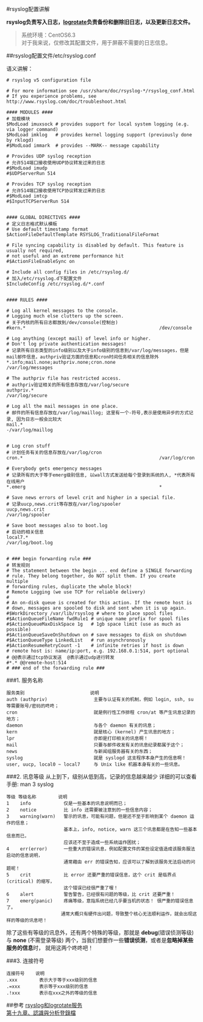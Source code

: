 #rsyslog配置讲解

**rsyslog负责写入日志，[logrotate](http://www.qjwgg.com/linux/linux_logrotate.html)负责备份和删除旧日志，以及更新日志文件。**

>系统环境：CentOS6.3  
>对于我来说，仅修改其配置文件，用于屏蔽不需要的日志信息。

##rsyslog配置文件/etc/rsyslog.conf

语义讲解：
    
    # rsyslog v5 configuration file
    
    # For more information see /usr/share/doc/rsyslog-*/rsyslog_conf.html
    # If you experience problems, see http://www.rsyslog.com/doc/troubleshoot.html
    
    #### MODULES ####
    # 加载模块
    $ModLoad imuxsock # provides support for local system logging (e.g. via logger command)
    $ModLoad imklog   # provides kernel logging support (previously done by rklogd)
    #$ModLoad immark  # provides --MARK-- message capability
    
    # Provides UDP syslog reception
    # 允许514端口接收使用UDP协议转发过来的日志
    #$ModLoad imudp
    #$UDPServerRun 514
    
    # Provides TCP syslog reception
    # 允许514端口接收使用TCP协议转发过来的日志
    #$ModLoad imtcp
    #$InputTCPServerRun 514
    
    
    #### GLOBAL DIRECTIVES ####
    # 定义日志格式默认模板
    # Use default timestamp format
    $ActionFileDefaultTemplate RSYSLOG_TraditionalFileFormat
    
    # File syncing capability is disabled by default. This feature is usually not required,
    # not useful and an extreme performance hit
    #$ActionFileEnableSync on
    
    # Include all config files in /etc/rsyslog.d/
    # 加入/etc/rsyslog.d下配置文件
    $IncludeConfig /etc/rsyslog.d/*.conf
    
    
    #### RULES ####
    
    # Log all kernel messages to the console.
    # Logging much else clutters up the screen.
    # 关于内核的所有日志都放到/dev/console(控制台)
    #kern.*                                                 /dev/console
    
    # Log anything (except mail) of level info or higher.
    # Don't log private authentication messages!
    # 记录所有日志类型的info级别以及大于info级别的信息到/var/log/messages，但是mail邮件信息，authpriv验证方面的信息和cron时间任务相关的信息除外
    *.info;mail.none;authpriv.none;cron.none                /var/log/messages
    
    # The authpriv file has restricted access.
    # authpriv验证相关的所有信息存放在/var/log/secure
    authpriv.*                                              /var/log/secure
    
    # Log all the mail messages in one place.
    # 邮件的所有信息存放在/var/log/maillog; 这里有一个-符号,表示是使用异步的方式记录, 因为日志一般会比较大
    mail.*                                                  -/var/log/maillog
    
    
    # Log cron stuff
    # 计划任务有关的信息存放在/var/log/cron
    cron.*                                                  /var/log/cron
    
    # Everybody gets emergency messages
    # 记录所有的大于等于emerg级别信息, 以wall方式发送给每个登录到系统的人, *代表所有在线用户
    *.emerg                                                 *
    
    # Save news errors of level crit and higher in a special file.
    # 记录uucp,news.crit等存放在/var/log/spooler
    uucp,news.crit                                          /var/log/spooler
    
    # Save boot messages also to boot.log
    # 启动的相关信息
    local7.*                                                /var/log/boot.log
    
    
    # ### begin forwarding rule ###
    # 转发规则
    # The statement between the begin ... end define a SINGLE forwarding
    # rule. They belong together, do NOT split them. If you create multiple
    # forwarding rules, duplicate the whole block!
    # Remote Logging (we use TCP for reliable delivery)
    #
    # An on-disk queue is created for this action. If the remote host is
    # down, messages are spooled to disk and sent when it is up again.
    #$WorkDirectory /var/lib/rsyslog # where to place spool files
    #$ActionQueueFileName fwdRule1 # unique name prefix for spool files
    #$ActionQueueMaxDiskSpace 1g   # 1gb space limit (use as much as possible)
    #$ActionQueueSaveOnShutdown on # save messages to disk on shutdown
    #$ActionQueueType LinkedList   # run asynchronously
    #$ActionResumeRetryCount -1    # infinite retries if host is down
    # remote host is: name/ip:port, e.g. 192.168.0.1:514, port optional
    # @@表示通过tcp协议发送  @表示通过udp进行转发
    #*.* @@remote-host:514
    # ### end of the forwarding rule ###

###1. 服务名称

    服务类别                        说明
    auth (authpriv)                 主要与认证有关的机制，例如 login, ssh, su 等需要账号/密码的咚咚；
    cron                            就是例行性工作排程 cron/at 等产生讯息记录的地方；
    daemon                          与各个 daemon 有关的讯息；
    kern                            就是核心 (kernel) 产生讯息的地方；
    lpr                             亦即是打印相关的讯息啊！
    mail                            只要与邮件收发有关的讯息纪录都属于这个；
    news                            与新闻组服务器有关的东西；
    syslog                          就是 syslogd 这支程序本身产生的信息啊！
    user, uucp, local0 ~ local7     与 Unix like 机器本身有关的一些讯息。

###2. 讯息等级
从上到下，级别从低到高，记录的信息越来越少 详细的可以查看手册: man 3 syslog

    等级 等级名称        说明
    1    info            仅是一些基本的讯息说明而已；
    2    notice          比 info 还需要被注意到的一些信息内容；
    3    warning(warn)   警示的讯息，可能有问题，但是还不至于影响到某个 daemon 运作的信息；
                         基本上，info, notice, warn 这三个讯息都是在告知一些基本信息而已，
                         应该还不至于造成一些系统运作困扰；
    4    err(error)      一些重大的错误讯息，例如配置文件的某些设定值造成该服务服法启动的信息说明，
                         通常藉由 err 的错误告知，应该可以了解到该服务无法启动的问题呢！
    5    crit            比 error 还要严重的错误信息，这个 crit 是临界点 (critical) 的缩写，
                         这个错误已经很严重了喔！
    6    alert           警告警告，已经很有问题的等级，比 crit 还要严重！
    7    emerg(panic)    疼痛等级，意指系统已经几乎要当机的状态！ 很严重的错误信息了。
                        通常大概只有硬件出问题，导致整个核心无法顺利运作，就会出现这样的等级的讯息吧！

除了这些有等级的讯息外，还有两个特殊的等级，那就是 **debug**(错误侦测等级) 与 **none** (不需登录等级) 两个，当我们想要作一些**错误侦测**，或者是**忽略掉某些服务的信息**时， 就用这两个咚咚吧！

###3. 连接符号

    连接符号    说明
    .xxx        表示大于等于xxx级别的信息
    .=xxx       表示等于xxx级别的信息
    .!xxx       表示在xxx之外的等级的信息

##参考
[rsyslog和logrotate服务](http://w.gdu.me/wiki/Linux/rsyslog_logrotate.html)  
[第十九章、認識與分析登錄檔](http://linux.vbird.org/linux_basic/0570syslog.php)
